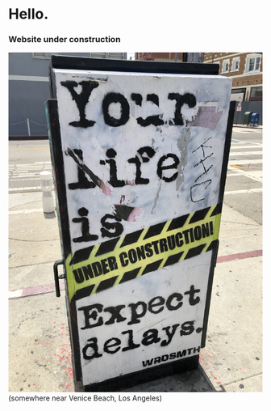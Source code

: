 # Hello.
### Website under construction
![Placeholder image](./under_construction.jpeg)
(somewhere near Venice Beach, Los Angeles)
